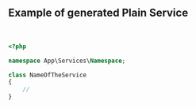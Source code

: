 ## Example of generated Plain Service
<br />

```php 
<?php

namespace App\Services\Namespace;

class NameOfTheService
{
    //
}
```
